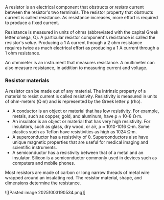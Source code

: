 A resistor is an electrical component that obstructs or _resists_ current between the resistor's two terminals. The resistor property that obstructs current is called resistance. As resistance increases, more effort is required to produce a fixed current. 

Resistance is measured in units of ohms (abbreviated with the capital Greek letter omega, Ω). A particular resistor component's resistance is called the resistor's _value_. Producing a 1 A current through a 2 ohm resistance requires twice as much electrical effort as producing a 1 A current through a 1 ohm resistance. 

An ohmmeter is an instrument that measures resistance. A multimeter can also measure resistance, in addition to measuring current and voltage.

### Resistor materials

A resistor can be made out of any material. The intrinsic property of a material to resist current is called resistivity. Resistivity is measured in units of ohm-meters (Ω·m) and is represented by the Greek letter ρ (rho).

- A conductor is an object or material that has low resistivity. For example, metals, such as copper, gold, and aluminum, have ρ ≈ 10-8 Ω·m.
- An insulator is an object or material that has very high resistivity. For insulators, such as glass, dry wood, or air, ρ ≈ 1010-1016 Ω·m. Some plastics such as Teflon have resistivities as high as 1024 Ω·m.
- A superconductor has a resistivity of 0. Superconductors also have unique magnetic properties that are useful for medical imaging and scientific instruments.
- A semiconductor has a resistivity between that of a metal and an insulator. Silicon is a semiconductor commonly used in devices such as computers and mobile phones.

Most resistors are made of carbon or long narrow threads of metal wire wrapped around an insulating rod. The resistor material, shape, and dimensions determine the resistance.

![[Pasted image 20251003190534.png]]
